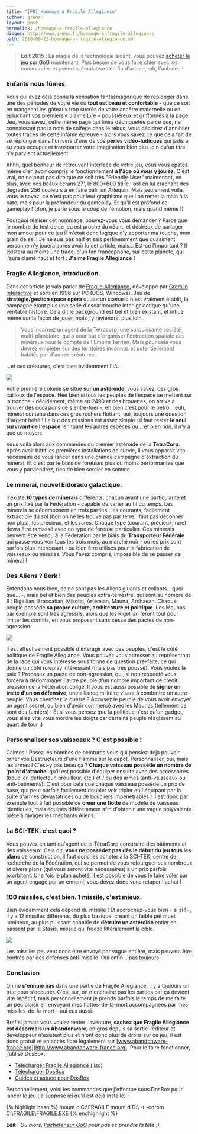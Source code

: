 ```yaml
---
title: "[FR] Hommage à Fragile Allegiance"
author: grena
layout: post
permalink: /hommage-a-fragile-allegiance
disqus: http://www.grena.fr/hommage-a-fragile-allegiance
path: 2010-09-22-hommage-a-fragile-allegiance.md
---
```


> **Edit 2015** : La magie de la technologie aidant, vous pouvez [acheter le jeu sur GoG](http://www.gog.com/game/fragile_allegiance) maintenant. Plus besoin de vous faire chier avec les commandes et pseudos émulateurs en fin d'article, rah, l'aubaine !

### Enfants nous fûmes.
Vous qui avez déjà connu la sensation fantasmagorique de replonger dans une des périodes de votre vie où **tout est beau et confortable** - que ce soit en mangeant les gâteaux trop sucrés de votre ancêtre maternelle ou en épluchant vos premiers « J'aime Lire » poussiéreux et griffonnés à la page Jeu, vous savez, cette même page qui finira déchiquetée parce que, ne connaissant pas la note de solfège dans le rébus, vous décidrez d'annihiler toutes traces de cette infâme épreuve - alors vous savez ce que cela fait de se replonger dans l'univers d'une de vos **perles vidéo-ludiques** qui jadis a su vous occuper et transporter votre imagination bien plus loin qu'un titre n'y parvient actuellement.

Ahhh, quel bonheur de retrouver l'interface de votre jeu, vous vous épatez même d'en avoir compris le fonctionnement **à l'âge où vous y jouiez**. C'est vrai, on ne peut pas dire que ce soit très "Friendly-User" maintenant, en plus, avec nos beaux écrans 27', le 800*600 titille l'œil en lui crachant des dégradés 256 couleurs à en faire pâlir un Arlequin. Mais seulement voilà, vous le savez, ce n'est pas pour leur graphisme que l'on remet la main à la pâte, mais pour la profondeur du gameplay. Et qu'il est profond ce gameplay ! (Bon, je parle sous le coup de l'émotion, mais quand même !)

Pourquoi réaliser cet hommage, pouvez-vous vous demander ? Parce que le nombre de test de ce jeu est proche du néant, et désireux de partager mon amour pour ce jeu il m'était donc logique d'y apporter ma touche, mon grain de sel ! Je ne suis pas naïf et sais pertinemment que quasiment personne n'y jouera après avoir lu cet article, mais... Est-ce l'important ? Il existera au moins une trace, d'un fan francophone, sur cette planète, qui l'aura clamé haut et fort : **J'aime Fragile Allegiance !**

### Fragile Allegiance, introduction.
Dans cet article je vais parler de [Fragile Allegiance](http://en.wikipedia.org/wiki/Fragile_Allegiance), développé par [Gremlin Interactive](http://en.wikipedia.org/wiki/Gremlin_Interactive) et sorti en 1996 sur PC (DOS, Windows). Jeu de **stratégie/gestion space opéra** ou aucun scénario n'est vraiment établit, la campagne étant plus une série d'escarmouche inter-galactique qu'une véritable histoire. Cela dit le background est bel et bien existant, et influe même sur la façon de jouer, mais j'y reviendrai plus loin.

> Vous incarnez un agent de la Tetracorp, une surpuissante société multi-planètaire, qui a pour but d'organiser l'extraction spatiale des minéraux pour le compte de l'Empire Terrien. Mais pour cela vous devrez empiéter sur des territoires inconnus et potentiellement habités par d'autres créatures.

...et ces créatures, c'est bien évidemment l'IA.

<img src="/assets/img/posts/fragile-build.jpg" class="img-thumbnail" style="display:block; margin: 0 auto;">

Votre première colonie se situe **sur un astéroïde**, vous savez, ces gros cailloux de l'espace. Héé bien si tous les peuples de l'espace se mettent sur la tronche - décidément, même en 2490 et des brouettes, on arrive à trouver des occasions de s'entre-tuer -, eh bien c'est pour le pétro... euh, minerai contenu dans ces gros rochers flottant, oui, toujours une question d'argent héhé ! Le but des missions est assez simple : il faut rester **le seul survivant de l'espace**, en tuant les autres espèces ou... et bien non, il n'y a que ce moyen.

Vous voilà alors aux commandes du premier astéroïde de la **TetraCorp**. Après avoir bâtit les premières installations de survie, il vous apparait vite nécessaire de vous lancer dans une grande campagne d'extraction du minerai. Et c'est par le biais de foreuses plus ou moins performantes que vous y parviendrez, rien de bien sorcier en somme.

### Le minerai, nouvel Eldorado galactique.
Il existe **10 types de minerais** différents, chacun ayant une particularité et un prix fixé par la Fédération - capable de varier au fil du temps. Les minerais se décomposent en trois parties : les courants, facilement extractible du sol (bon on ne les trouve pas par terre, 'faut pas déconner non plus), les précieux, et les rares. Chaque type (courant, précieux, rare) devra être ramassé avec un type de foreuse particulier. Ces minerais peuvent être vendu à la Fédération par le biais du **Transporteur Fédérale** qui passe vous voir tous les trois mois, au marché noir - où les prix sont parfois plus intéressant - ou bien être utilisés pour la fabrication de vaisseaux ou missiles. Vous l'avez compris, impossible de se passer de minerai !

### Des Aliens ? Berk !
Entendons nous bien, ce ne sont pas les Aliens gluants et collants - quoi que... -, mais bel et bien des peuples extra-terrestre, qui sont au nombre de 6 : Rigellian, Braccatian, Mikotaj, Artemian, Mauna, Archaean. Chaque peuple possède **sa propre culture, architecture et politique**. Les Maunas par exemple sont très agressifs, alors que les Rigellian feront tout pour limiter les conflits, en vous proposant sans cesse des pactes de non-agression.

<img src="/assets/img/posts/fragile-aliens.jpg" class="img-thumbnail" style="display:block; margin: 0 auto;">

Il est effectivement possible d'interagir avec ces peuples, c'est le côté politique de Fragile Allegiance. Vous pouvez vous adresser au représentant de la race qui vous intéresse sous forme de question pré-faite, ce qui donne un côté roleplay intéressant (mais pas très poussé). Vous voulez la paix ? Proposez un pacte de non-agression, qui, si non respecté vous forcera à dédommager l'autre peuple d'un nombre important de crédit, pression de la Fédération oblige. Il vous est aussi possible de **signer un traité d'union défensive**, une alliance militaire visant à combattre un autre peuple. Vous cherchez la guerre ? Accusez le peuple de vous avoir envoyer un agent secret, ou bien d'avoir commercé avec les Maunas (tellement ce sont des fumiers) ! Et si vous pensez que la politique n'est qu'un gadget, vous allez vite vous mordre les doigts car certains peuple réagissent au quart de tour :)

### Personnaliser ses vaisseaux ? C'est possible !
Calmos ! Posez les bombes de peintures vous qui pensiez déjà pouvoir orner vos Destructeurs d'une flamme sur le capot. Personnaliser, oui, mais les armes ! C'est-y pas beau ça ? **Chaque vaisseau possède un nombre de 'point d'attache'** qu'il est possible d'équiper ensuite avec des accessoires (bouclier, déflecteur, brouilleur, etc.) et / ou des armes (anti-vaisseaux ou anti-batiments). C'est pour cela que chaque vaisseau possède un prix de base, qui peut parfois facilement doubler voir tripler en l'équipant par la suite d'armes dévastatrices ou de boucliers impénétrables ! Il est donc par exemple tout à fait possible de **créer une flotte** de modèle de vaisseau identiques, mais équipés différemment afin d'obtenir une vague polyvalente prête à ravager les méchants Aliens.

### La SCI-TEK, c'est quoi ?
Vous pouvez en tant qu'agent de la TétraCorp construire des bâtiments et des vaisseaux. Cela dit, **vous ne possédez pas dès le début du jeu tous les plans** de construction, il faut donc les acheter à la SCI-TEK, centre de recherche de la Fédération, qui se permet de vous refourguer ses nombreux et divers plans (qui vous seront vite nécessaires) à un prix parfois exorbitant. Une fois le plan acheté, il est possible de vous le faire voler par un agent engagé par un ennemi, vous devez donc vous retaper l'achat !

### 100 missiles, c'est bien. 1 missile, c'est mieux.
Bien évidemment cela dépend du missile ! Et accrochez-vous bien - si si ! -, il y a 12 missiles différents, du plus basique, créant un faible pet muet lumineux, au plus puissant capable de **détruire un astéroïde** entier en passant par le Stasis, missile qui freeze littéralement la cible.

<img src="/assets/img/posts/fragile-missiles.jpg" class="img-thumbnail" style="display:block; margin: 0 auto;">

Les missiles peuvent donc être envoyé par vague entière, mais peuvent être contrés par des défenses anti-missile. Oui enfin... pas toujours.

### Conclusion
On ne **s'ennuie pas** dans une partie de Fragile Allegiance, il y a toujours un truc pour s'occuper. C'est sur, on n'enchaîne pas les parties car ça devient vite répétitif, mais personnellement je prends parfois le temps de me faire un peu plaisir en envoyant mes flottes-de-la-mort accompagnées par mes missiles-de-la-mort - oui eux aussi.

Bref si jamais vous voulez tenter l'aventure, **sachez que Fragile Allegiance est désormais un Abandonware**, en gros depuis sa sortie l'éditeur et développeur n'existent plus et n'ont donc plus de droits sur ce jeu, il est donc gratuit et en accès libre légalement sur [www.abandonware-france.org](http://www.abandonware-france.org). Pour le faire fonctionner, j'utilise DosBox.

- [Télécharger Fragile Allegiance (.iso)](http://www.abandonware-france.org/ltf_abandon/ltf_jeu.php?id=780)
- [Télécharger DosBox](http://www.dosbox.com/download.php?main=1)
- [Guides et astuce pour DosBox](http://www.abandonware-france.org/dosbox/)

Personnellement, voici les commandes que j'effectue sous DosBox pour lancer le jeu (je suppose ici qu'il est déjà installé) :

{% highlight bash %}
mount c C:\\FRAGILE
mount d D:\\ -t -cdrom
C:\\FRAGILE\\FRAGILE.EXE
{% endhighlight %}

**Edit** : _Ou alors, [l'acheter sur GoG](http://www.gog.com/game/fragile_allegiance) pour pas se prendre la tête ;)_
